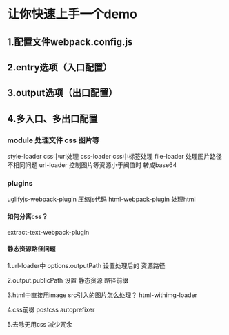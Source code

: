 # 让你快速上手一个demo

## 1.配置文件webpack.config.js
## 2.entry选项（入口配置）
## 3.output选项（出口配置）
## 4.多入口、多出口配置

### module 处理文件 css 图片等
style-loader  css中url处理
css-loader css中标签处理
file-loader 处理图片路径不相同问题
url-loader  控制图片等资源小于阀值时 转成base64

### plugins
uglifyjs-webpack-plugin 压缩js代码
html-webpack-plugin 处理html


#### 如何分离css？
extract-text-webpack-plugin

#### 静态资源路径问题
1.url-loader中 options.outputPath 设置处理后的 资源路径

2.output.publicPath 设置 静态资源 路径前缀

3.html中直接用image src引入的图片怎么处理？
html-withimg-loader

4.css前缀
postcss autoprefixer

5.去除无用css 减少冗余